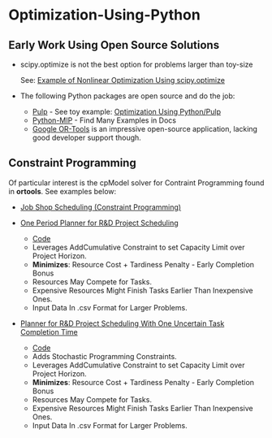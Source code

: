 # Optimization-Using-Python

## Early Work Using Open Source Solutions

- scipy.optimize is not the best option for problems larger than toy-size

  See: [Example of Nonlinear Optimization Using scipy.optimize](NonlinearProgrammingUsingPython.ipynb)

- The following Python packages are open source and do the job:
  - [Pulp](https://coin-or.github.io/pulp/) - See toy example: [Optimization Using Python/Pulp](CredLimOptimization.py)
  - [Python-MIP](https://www.python-mip.com/) - Find Many Examples in Docs
  - [Google OR-Tools](https://pypi.org/project/ortools/) is an impressive open-source application, lacking good developer support though.

## Constraint Programming

Of particular interest is the cpModel solver for Contraint Programming found in **ortools**. See examples below:

- [Job Shop Scheduling (Constraint Programming)](SimpleJobShopScheduling.ipynb)

- [One Period Planner for R&D Project Scheduling](examples/schedV2/one_period_v2_example_report.md)
  - [Code](scheduling/one_period_v2.py)
  - Leverages AddCumulative Constraint to set Capacity Limit over Project Horizon.
  - **Minimizes**: Resource Cost + Tardiness Penalty - Early Completion Bonus
  - Resources May Compete for Tasks.
  - Expensive Resources Might Finish Tasks Earlier Than Inexpensive Ones.
  - Input Data In .csv Format for Larger Problems.

- [Planner for R&D Project Scheduling With One Uncertain Task Completion Time](examples/schedV2/stoch_duration_example_V0_report.md)
  - [Code](scheduling/stoch_duration_v0.py)
  - Adds Stochastic Programming Constraints.
  - Leverages AddCumulative Constraint to set Capacity Limit over Project Horizon.
  - **Minimizes**: Resource Cost + Tardiness Penalty - Early Completion Bonus
  - Resources May Compete for Tasks.
  - Expensive Resources Might Finish Tasks Earlier Than Inexpensive Ones.
  - Input Data In .csv Format for Larger Problems.
